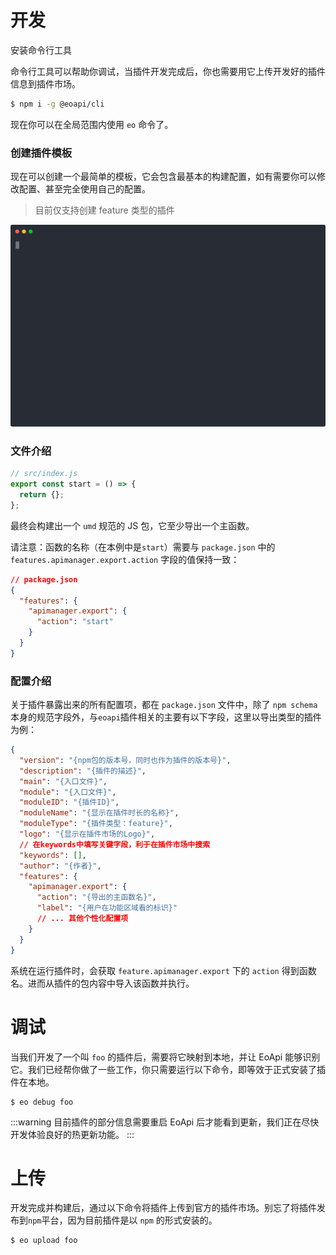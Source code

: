 # 开发

安装命令行工具

命令行工具可以帮助你调试，当插件开发完成后，你也需要用它上传开发好的插件信息到插件市场。

```bash
$ npm i -g @eoapi/cli
```

现在你可以在全局范围内使用 `eo` 命令了。

### 创建插件模板

现在可以创建一个最简单的模板，它会包含最基本的构建配置，如有需要你可以修改配置、甚至完全使用自己的配置。

> 目前仅支持创建 feature 类型的插件

![create-extension](../assets/images/create-extension.svg)

### 文件介绍

```js
// src/index.js
export const start = () => {
  return {};
};
```

最终会构建出一个 `umd` 规范的 JS 包，它至少导出一个主函数。

请注意：函数的名称（在本例中是`start`）需要与 `package.json` 中的 `features.apimanager.export.action` 字段的值保持一致：

```json
// package.json
{
  "features": {
    "apimanager.export": {
      "action": "start"
    }
  }
}
```

### 配置介绍

关于插件暴露出来的所有配置项，都在 `package.json` 文件中，除了 `npm schema` 本身的规范字段外，与`eoapi`插件相关的主要有以下字段，这里以导出类型的插件为例：

```json
{
  "version": "{npm包的版本号，同时也作为插件的版本号}",
  "description": "{插件的描述}",
  "main": "{入口文件}",
  "module": "{入口文件}",
  "moduleID": "{插件ID}",
  "moduleName": "{显示在插件时长的名称}",
  "moduleType": "{插件类型：feature}",
  "logo": "{显示在插件市场的Logo}",
  // 在keywords中填写关键字段，利于在插件市场中搜索
  "keywords": [],
  "author": "{作者}",
  "features": {
    "apimanager.export": {
      "action": "{导出的主函数名}",
      "label": "{用户在功能区域看的标识}"
      // ... 其他个性化配置项
    }
  }
}
```

系统在运行插件时，会获取 `feature.apimanager.export` 下的 `action` 得到函数名。进而从插件的包内容中导入该函数并执行。

# 调试

当我们开发了一个叫 `foo` 的插件后，需要将它映射到本地，并让 EoApi 能够识别它。我们已经帮你做了一些工作，你只需要运行以下命令，即等效于正式安装了插件在本地。

```
$ eo debug foo
```

:::warning
目前插件的部分信息需要重启 EoApi 后才能看到更新，我们正在尽快开发体验良好的热更新功能。
:::

# 上传

开发完成并构建后，通过以下命令将插件上传到官方的插件市场。别忘了将插件发布到`npm`平台，因为目前插件是以 `npm` 的形式安装的。

```bash
$ eo upload foo
```
